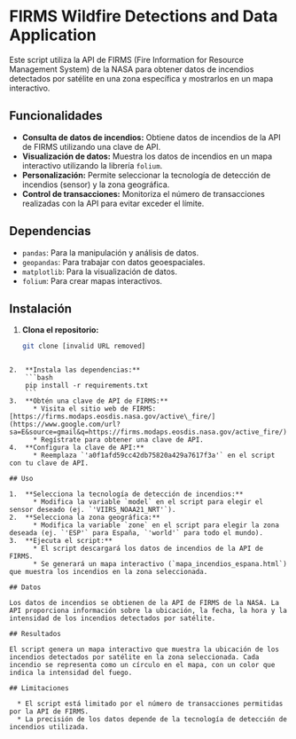 # FIRMS Wildfire Detections and Data Application

Este script utiliza la API de FIRMS (Fire Information for Resource Management System) de la NASA para obtener datos de incendios detectados por satélite en una zona específica y mostrarlos en un mapa interactivo.

## Funcionalidades

* **Consulta de datos de incendios:** Obtiene datos de incendios de la API de FIRMS utilizando una clave de API.
* **Visualización de datos:** Muestra los datos de incendios en un mapa interactivo utilizando la librería `folium`.
* **Personalización:** Permite seleccionar la tecnología de detección de incendios (sensor) y la zona geográfica.
* **Control de transacciones:** Monitoriza el número de transacciones realizadas con la API para evitar exceder el límite.

## Dependencias

* `pandas`: Para la manipulación y análisis de datos.
* `geopandas`: Para trabajar con datos geoespaciales.
* `matplotlib`: Para la visualización de datos.
* `folium`: Para crear mapas interactivos.

## Instalación

1. **Clona el repositorio:**
   ```bash
   git clone [invalid URL removed]
````

2.  **Instala las dependencias:**
    ```bash
    pip install -r requirements.txt
    ```
3.  **Obtén una clave de API de FIRMS:**
      * Visita el sitio web de FIRMS: [https://firms.modaps.eosdis.nasa.gov/active\_fire/](https://www.google.com/url?sa=E&source=gmail&q=https://firms.modaps.eosdis.nasa.gov/active_fire/)
      * Regístrate para obtener una clave de API.
4.  **Configura la clave de API:**
      * Reemplaza `'a0f1afd59cc42db75820a429a7617f3a'` en el script con tu clave de API.

## Uso

1.  **Selecciona la tecnología de detección de incendios:**
      * Modifica la variable `model` en el script para elegir el sensor deseado (ej. `'VIIRS_NOAA21_NRT'`).
2.  **Selecciona la zona geográfica:**
      * Modifica la variable `zone` en el script para elegir la zona deseada (ej. `'ESP'` para España, `'world'` para todo el mundo).
3.  **Ejecuta el script:**
      * El script descargará los datos de incendios de la API de FIRMS.
      * Se generará un mapa interactivo (`mapa_incendios_espana.html`) que muestra los incendios en la zona seleccionada.

## Datos

Los datos de incendios se obtienen de la API de FIRMS de la NASA. La API proporciona información sobre la ubicación, la fecha, la hora y la intensidad de los incendios detectados por satélite.

## Resultados

El script genera un mapa interactivo que muestra la ubicación de los incendios detectados por satélite en la zona seleccionada. Cada incendio se representa como un círculo en el mapa, con un color que indica la intensidad del fuego.

## Limitaciones

  * El script está limitado por el número de transacciones permitidas por la API de FIRMS.
  * La precisión de los datos depende de la tecnología de detección de incendios utilizada.

